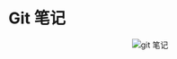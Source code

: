 # Git 笔记

<div style="text-align: center;">

![git 笔记](https://wangzhiyuan1221.gitee.io/static/image/git-note.png)

</div>